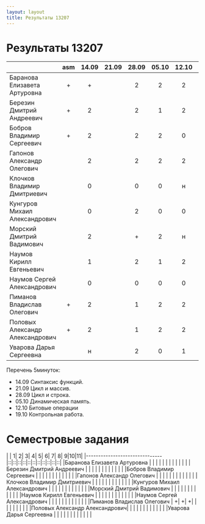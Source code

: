 ```yaml
---
layout: layout
title: Результаты 13207
---
```


Результаты 13207
================
|                               |asm|14.09|21.09|28.09|05.10|12.10|пропуски|
|-------------------------------|:-:|:---:|:---:|:---:|:---:|:---:|:------:|
|Баранова Елизавета Артуровна   | + |  +  |     |  2  |  2  |  2  |        | 
|Березин Дмитрий Андреевич      | + |  2  |     |  2  |  1  |  2  |   1    |
|Бобров Владимир Сергеевич      | + |  2  |     |  2  |  2  |  0  |        |
|Гапонов Александр Олегович     |   |  2  |     |  2  |  2  |  2  |        |
|Клочков Владимир Дмитриевич    |   |  0  |     |  0  |  0  |  н  |        |
|Кунгуров Михаил Александрович  |   |  0  |     |  2  |  0  |  0  |        |
|Морский Дмитрий Вадимович      |   |  2  |     |  +  |  2  |  н  |        |
|Наумов Кирилл Евгеньевич       |   |  1  |     |  2  |  1  |  2  |        |
|Наумов Сергей Александрович    |   |  0  |     |  0  |  0  |  0  |        |
|Пиманов Владислав Олегович     | + |  2  |     |  1  |  2  |  2  |        |
|Половых Александр Александрович| + |  2  |     |  1  |  2  |  2  |        |
|Уварова Дарья Сергеевна        |   |  н  |     |  2  |  0  |  1  |        |

Перечень 5минуток:
 
  - 14.09 Синтаксис функций.
  - 21.09 Цикл и массив.
  - 28.09 Цикл и строка.
  - 05.10 Динамическая память.
  - 12.10 Битовые операции
  - 19.10 Контрольная работа. 


Семестровые задания
===================
|                               | 1| 2| 3| 4| 5| 6| 7| 8| 9|10|11| 
|-------------------------------|::|::|::|::|::|::|::|::|::|::|::|
|Баранова Елизавета Артуровна   |  |  |  |  |  |  |  |  |  |  |  |
|Березин Дмитрий Андреевич      |  |  |  |  |  |  |  |  |  |  |  |
|Бобров Владимир Сергеевич      |  |  |  |  |  |  |  |  |  |  |  |
|Гапонов Александр Олегович     |  |  |  |  |  |  |  |  |  |  |  |
|Клочков Владимир Дмитриевич    |  |  |  |  |  |  |  |  |  |  |  |
|Кунгуров Михаил Александрович  |  |  |  |  |  |  |  |  |  |  |  |
|Морский Дмитрий Вадимович      |  |  |  |  |  |  |  |  |  |  |  |
|Наумов Кирилл Евгеньевич       |  |  |  |  |  |  |  |  |  |  |  |
|Наумов Сергей Александрович    |  |  |  |  |  |  |  |  |  |  |  |
|Пиманов Владислав Олегович     | +| +| +|  |  |  |  |  |  |  |  |
|Половых Александр Александрович|  |  |  |  |  |  |  |  |  |  |  |
|Уварова Дарья Сергеевна        |  |  |  |  |  |  |  |  |  |  |  |

